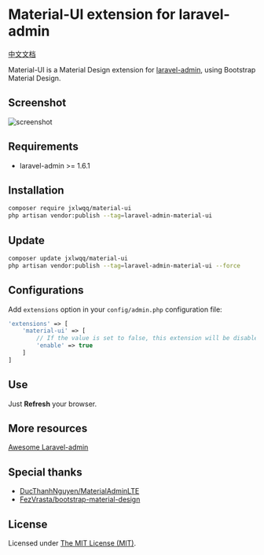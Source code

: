 # Material-UI extension for laravel-admin

[中文文档](README-CN.md)

Material-UI is a Material Design extension for [laravel-admin](https://github.com/z-song/laravel-admin), using Bootstrap Material Design.

## Screenshot

![screenshot](https://user-images.githubusercontent.com/2421068/46601090-b7541b00-cb1e-11e8-8cc3-f1a14589ff68.png)

## Requirements

* laravel-admin >= 1.6.1

## Installation

```bash
composer require jxlwqq/material-ui
php artisan vendor:publish --tag=laravel-admin-material-ui
```

## Update

```bash
composer update jxlwqq/material-ui
php artisan vendor:publish --tag=laravel-admin-material-ui --force
```

## Configurations

Add `extensions` option in your `config/admin.php` configuration file:

```php
'extensions' => [
    'material-ui' => [
        // If the value is set to false, this extension will be disabled
        'enable' => true
    ]
]
```

## Use

Just **Refresh** your browser.

## More resources

[Awesome Laravel-admin](https://github.com/jxlwqq/awesome-laravel-admin)

## Special thanks

* [DucThanhNguyen/MaterialAdminLTE](https://github.com/DucThanhNguyen/MaterialAdminLTE)
* [FezVrasta/bootstrap-material-design](https://github.com/FezVrasta/bootstrap-material-design)

## License

Licensed under [The MIT License (MIT)](LICENSE).

